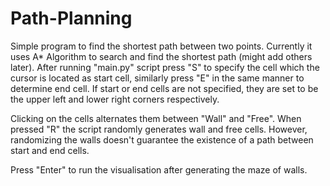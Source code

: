# Path-Planning
Simple program to find the shortest path between two points. Currently it uses A* Algorithm to search and find the shortest path (might add others later).
After running "main.py" script press "S" to specify the cell which the cursor is located as start cell,
similarly press "E" in the same manner to determine end cell.
If start or end cells are not specified, they are set to be the upper left and lower right corners respectively.

Clicking on the cells alternates them between "Wall" and "Free". When pressed "R" the script randomly generates wall and free cells.
However, randomizing the walls doesn't guarantee the existence of a path between start and end cells.

Press "Enter" to run the visualisation after generating the maze of walls.
